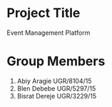 # Project Title
Event Management Platform

# Group Members 
1.	Abiy Aragie             			UGR/8104/15
2.	Blen Debebe            				UGR/5297/15
3.	Bisrat Dereje             		UGR/3229/15
     
